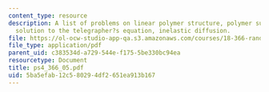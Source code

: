 ```yaml
---
content_type: resource
description: A list of problems on linear polymer structure, polymer surface adsorption,
  solution to the telegrapher?s equation, inelastic diffusion.
file: https://ol-ocw-studio-app-qa.s3.amazonaws.com/courses/18-366-random-walks-and-diffusion-fall-2006/5ba5efab12c580294df2651ea913b167_ps4_366_05.pdf
file_type: application/pdf
parent_uid: c383534d-a729-544e-f175-5be330bc94ea
resourcetype: Document
title: ps4_366_05.pdf
uid: 5ba5efab-12c5-8029-4df2-651ea913b167
---
```

